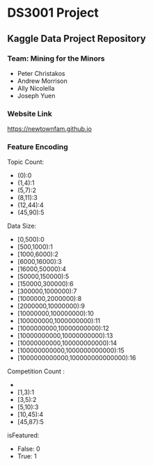 # DS3001 Project
## Kaggle Data Project Repository
### Team: Mining for the Minors
- Peter Christakos
- Andrew Morrison
- Ally Nicolella
- Joseph Yuen

### Website Link
https://newtownfam.github.io

### Feature Encoding
Topic Count:
- (0):0
- (1,4):1
- (5,7):2
- (8,11):3
- (12,44):4
- (45,90):5

Data Size:
- [0,500):0
- [500,1000):1
- [1000,6000):2
- [6000,16000):3
- [16000,50000):4
- [50000,150000):5
- [150000,300000):6
- [300000,1000000):7
- [1000000,2000000):8
- [2000000,10000000):9
- [10000000,100000000):10
- [100000000,1000000000):11
- [1000000000,10000000000):12
- [10000000000,10000000000):13
- [10000000000,100000000000):14
- [100000000000,1000000000000):15
- [1000000000000,100000000000000):16

Competition Count :
- [0]:0
- [1,3):1
- [3,5):2
- [5,10):3
- [10,45):4
- [45,87):5

isFeatured:
- False: 0
- True: 1
